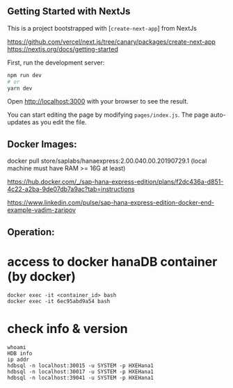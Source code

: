 ## Getting Started with NextJs

This is a project bootstrapped with [`create-next-app`] from NextJs

https://github.com/vercel/next.js/tree/canary/packages/create-next-app
https://nextjs.org/docs/getting-started

First, run the development server:

```bash
npm run dev
# or
yarn dev
```

Open [http://localhost:3000](http://localhost:3000) with your browser to see the result.

You can start editing the page by modifying `pages/index.js`. The page auto-updates as you edit the file.


## Docker Images:

docker pull store/saplabs/hanaexpress:2.00.040.00.20190729.1 (local machine must have RAM >= 16G at least)

https://hub.docker.com/_/sap-hana-express-edition/plans/f2dc436a-d851-4c22-a2ba-9de07db7a9ac?tab=instructions

https://www.linkedin.com/pulse/sap-hana-express-edition-docker-end-example-vadim-zaripov

## Operation:
# access to docker hanaDB container (by docker)
    docker exec -it <container_id> bash
    docker exec -it 6ec95abd9a54 bash
# check info & version
    whoami
    HDB info
    ip addr    
    hdbsql -n localhost:30015 -u SYSTEM -p HXEHana1
    hdbsql -n localhost:30017 -u SYSTEM -p HXEHana1
    hdbsql -n localhost:39041 -u SYSTEM -p HXEHana1
    
